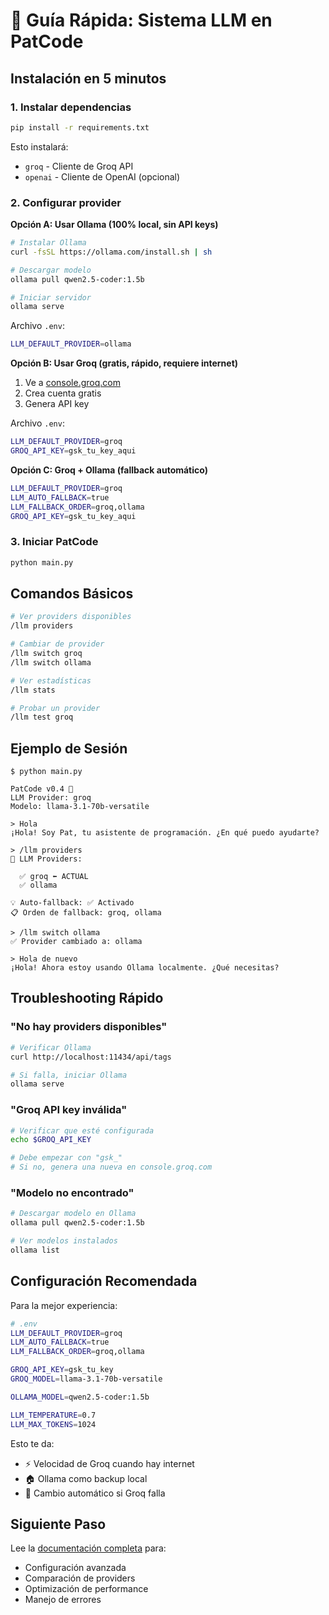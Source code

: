 # 🚀 Guía Rápida: Sistema LLM en PatCode

## Instalación en 5 minutos

### 1. Instalar dependencias

```bash
pip install -r requirements.txt
```

Esto instalará:
- `groq` - Cliente de Groq API
- `openai` - Cliente de OpenAI (opcional)

### 2. Configurar provider

**Opción A: Usar Ollama (100% local, sin API keys)**

```bash
# Instalar Ollama
curl -fsSL https://ollama.com/install.sh | sh

# Descargar modelo
ollama pull qwen2.5-coder:1.5b

# Iniciar servidor
ollama serve
```

Archivo `.env`:
```bash
LLM_DEFAULT_PROVIDER=ollama
```

**Opción B: Usar Groq (gratis, rápido, requiere internet)**

1. Ve a [console.groq.com](https://console.groq.com)
2. Crea cuenta gratis
3. Genera API key

Archivo `.env`:
```bash
LLM_DEFAULT_PROVIDER=groq
GROQ_API_KEY=gsk_tu_key_aqui
```

**Opción C: Groq + Ollama (fallback automático)**

```bash
LLM_DEFAULT_PROVIDER=groq
LLM_AUTO_FALLBACK=true
LLM_FALLBACK_ORDER=groq,ollama
GROQ_API_KEY=gsk_tu_key_aqui
```

### 3. Iniciar PatCode

```bash
python main.py
```

## Comandos Básicos

```bash
# Ver providers disponibles
/llm providers

# Cambiar de provider
/llm switch groq
/llm switch ollama

# Ver estadísticas
/llm stats

# Probar un provider
/llm test groq
```

## Ejemplo de Sesión

```
$ python main.py

PatCode v0.4 🤖
LLM Provider: groq
Modelo: llama-3.1-70b-versatile

> Hola
¡Hola! Soy Pat, tu asistente de programación. ¿En qué puedo ayudarte?

> /llm providers
🤖 LLM Providers:

  ✅ groq ⬅ ACTUAL
  ✅ ollama

💡 Auto-fallback: ✅ Activado
📋 Orden de fallback: groq, ollama

> /llm switch ollama
✅ Provider cambiado a: ollama

> Hola de nuevo
¡Hola! Ahora estoy usando Ollama localmente. ¿Qué necesitas?
```

## Troubleshooting Rápido

### "No hay providers disponibles"

```bash
# Verificar Ollama
curl http://localhost:11434/api/tags

# Si falla, iniciar Ollama
ollama serve
```

### "Groq API key inválida"

```bash
# Verificar que esté configurada
echo $GROQ_API_KEY

# Debe empezar con "gsk_"
# Si no, genera una nueva en console.groq.com
```

### "Modelo no encontrado"

```bash
# Descargar modelo en Ollama
ollama pull qwen2.5-coder:1.5b

# Ver modelos instalados
ollama list
```

## Configuración Recomendada

Para la mejor experiencia:

```bash
# .env
LLM_DEFAULT_PROVIDER=groq
LLM_AUTO_FALLBACK=true
LLM_FALLBACK_ORDER=groq,ollama

GROQ_API_KEY=gsk_tu_key
GROQ_MODEL=llama-3.1-70b-versatile

OLLAMA_MODEL=qwen2.5-coder:1.5b

LLM_TEMPERATURE=0.7
LLM_MAX_TOKENS=1024
```

Esto te da:
- ⚡ Velocidad de Groq cuando hay internet
- 🏠 Ollama como backup local
- 🔄 Cambio automático si Groq falla

## Siguiente Paso

Lee la [documentación completa](LLM_PROVIDERS.md) para:
- Configuración avanzada
- Comparación de providers
- Optimización de performance
- Manejo de errores
